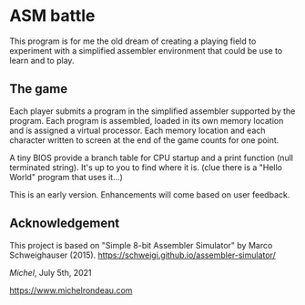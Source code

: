# ASM battle

This program is for me the old dream of creating a playing field to experiment with a simplified assembler environment that could be use to learn and to play. 

## The game
Each player submits a program in the simplified assembler supported by the program. Each program is assembled, loaded in its own memory location and is assigned a virtual processor. Each memory location and each character written to screen at the end of the game counts for one point.

A tiny BIOS provide a branch table for CPU startup and a print function (null terminated string). It's up to you to find where it is. (clue there is a "Hello World" program that uses it...)

This is an early version. Enhancements will come based on user feedback.

## Acknowledgement
This project is based on "Simple 8-bit Assembler Simulator" by Marco Schweighauser (2015). https://schweigi.github.io/assembler-simulator/ 


_Michel_, July 5th, 2021

https://www.michelrondeau.com
